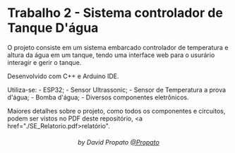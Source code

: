 # Trabalho 2 - Sistema controlador de Tanque D'água

O projeto consiste em um sistema embarcado controlador de temperatura e altura da água em um tanque, tendo uma interface web para o usurário interagir e gerir o tanque.

Desenvolvido com C++ e Arduino IDE.

Utiliza-se:
    - ESP32;
    - Sensor Ultrassonic;
    - Sensor de Temperatura a prova d'água;
    - Bomba d'água;
    - Diversos componentes eletrônicos.

Maiores detalhes sobre o projeto, como todos os componentes e circuitos, podem ser vistos no PDF deste repositório, <a href="./SE_Relatorio.pdf>relatório"</a>.

<h6 align="center">by David Propato <a href="https://github.com/Propato">@Propato</a></h6>